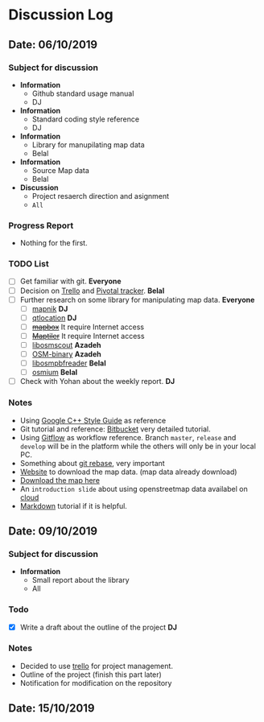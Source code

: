 # Discussion Log

## Date: 06/10/2019

### Subject for discussion

<!-- Anyone in the team can raise a discussion subject before the meeting. Just change the `subject` part directly for the upcoming discussion

It can be

1. share the information about the project ( coding ticks, algorithms etc.)
2. share the progress of their ( got into trouble, delay etc. )
3. new plan for future work ( task assignment etc.)
4. any thing else if you feel like discussing
5. simple format:

- **type**
  - keyword
  - who will be in charge of this part -->

- **Information**
  - Github standard usage manual
  - DJ
- **Information**
  - Standard coding style reference
  - DJ
- **Information**
  - Library for manupilating map data
  - Belal
- **Information**
  - Source Map data
  - Belal
- **Discussion**
  - Project resaerch direction and asignment
  - `All`

### Progress Report

- Nothing for the first.

### TODO List

- [ ] Get familiar with git. **Everyone**
- [ ] Decision on [Trello](https://trello.com/) and [Pivotal tracker](https://www.pivotaltracker.com/). **Belal**
- [ ] Further research on some library for manipulating map data. **Everyone**
  - [ ] [mapnik](https://github.com/mapnik/mapnik) **DJ**
  - [ ] [qtlocation](https://doc.qt.io/qt-5location-plugin-mapboxgl.html) **DJ**
  - [ ] ~~[mapbox]()~~ It require Internet access
  - [ ] ~~[Maptiler]()~~ It require Internet access
  - [ ] [libosmscout](https://github.com/Framstag/libosmscout) **Azadeh**
  - [ ] [OSM-binary](https://github.com/scrosby/OSM-binary) **Azadeh**
  - [ ] [libosmpbfreader](https://github.com/CanalTP/libosmpbfreader) **Belal**
  - [ ] [osmium](https://github.com/joto/osmium) **Belal**
- [ ] Check with Yohan about the weekly report. **DJ**

### Notes

- Using [Google C++ Style Guide](https://google.github.io/styleguide/cppguide.html) as reference
- Git tutorial and reference: [Bitbucket](https://www.atlassian.com/git/tutorials/what-is-version-control) very detailed tutorial.
- Using [Gitflow](https://www.atlassian.com/git/tutorials/comparing-workflows/gitflow-workflow) as workflow reference. Branch `master`, `release` and `develop` will be in the platform while the others will only be in your local PC.
- Something about [git rebase](https://www.atlassian.com/git/tutorials/merging-vs-rebasing#workflow-walkthrough), very important
- [Website](https://extract.bbbike.org) to download the map data. (map data already download)
- [Download the map here](https://1drv.ms/u/s!Ak5vTudxDjY5hSsx4VxW767tC-vy?e=SkfjbY)
- An `introduction slide` about using openstreetmap data availabel on [cloud](https://1drv.ms/u/s!Ak5vTudxDjY5hSsx4VxW767tC-vy?e=SkfjbY)
- [Markdown](https://www.markdownguide.org/) tutorial if it is helpful.

## Date: 09/10/2019

### Subject for discussion

- **Information**
  - Small report about the library
  - All

### Todo

- [x] Write a draft about the outline of the project **DJ**

### Notes

- Decided to use [trello](https://trello.com/b/cPwkMSrr/project) for project management.
- Outline of the project (finish this part later)
- Notification for modification on the repository

## Date: 15/10/2019
